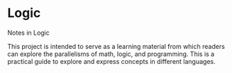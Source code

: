 # Logic
Notes in Logic

This project is intended to serve as a learning material from which readers can explore the parallelisms of math, logic, and programming. 
This is a practical guide to explore and express concepts in different languages. 
